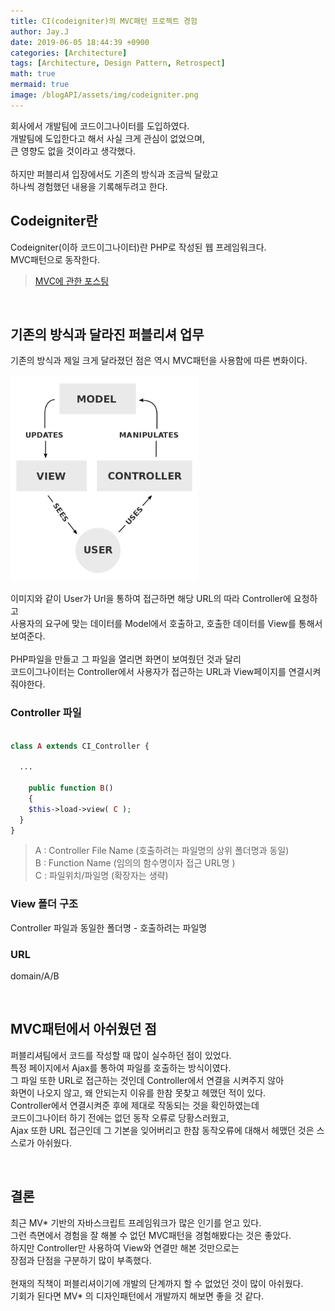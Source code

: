 ```yaml
---
title: CI(codeigniter)의 MVC패턴 프로젝트 경험
author: Jay.J
date: 2019-06-05 18:44:39 +0900
categories: [Architecture]
tags: [Architecture, Design Pattern, Retrospect]
math: true
mermaid: true
image: /blogAPI/assets/img/codeigniter.png
---
```


회사에서 개발팀에 코드이그나이터를 도입하였다.<br>
개발팀에 도입한다고 해서 사실 크게 관심이 없었으며,<br>
큰 영향도 없을 것이라고 생각했다.<br>
<br>
하지만 퍼블리셔 입장에서도 기존의 방식과 조금씩 달랐고<br>
하나씩 경험했던 내용을 기록해두려고 한다.<br>

## Codeigniter란

Codeigniter(이하 코드이그나이터)란 PHP로 작성된 웹 프레임워크다.<br>
MVC패턴으로 동작한다.<br>
> <a href="/posts/whatIsMVC/">MVC에 관한 포스팅</a>

<br>

## 기존의 방식과 달라진 퍼블리셔 업무

기존의 방식과 제일 크게 달라졌던 점은 역시 MVC패턴을 사용함에 따른 변화이다.<br>

<img src="/assets/img/architecture/mvc.png" alt="" style="max-width:300px">

이미지와 같이 User가 Url을 통하여 접근하면 해당 URL의 따라 Controller에 요청하고<br>
사용자의 요구에 맞는 데이터를 Model에서 호출하고, 호출한 데이터를 View를 통해서 보여준다.<br>
<br>
PHP파일을 만들고 그 파일을 열리면 화면이 보여줬던 것과 달리<br>
코드이그나이터는 Controller에서 사용자가 접근하는 URL과 View페이지를 연결시켜줘야한다.<br>

### Controller 파일
```php

class A extends CI_Controller {

  ...

	public function B()
	{
    $this->load->view( C );
  }
}

```
> A : Controller File Name (호출하려는 파일명의 상위 폴더명과 동일)<br>
> B : Function Name (임의의 함수명이자 접근 URL명 )<br>
> C : 파일위치/파일명 (확장자는 생략)

### View 폴더 구조
Controller 파일과 동일한 폴더명 - 호출하려는 파일명

### URL
domain/A/B

<br>

## MVC패턴에서 아쉬웠던 점

퍼블리셔팀에서 코드를 작성할 때 많이 실수하던 점이 있었다.<br>
특정 페이지에서 Ajax를 통하여 파일를 호출하는 방식이였다.<br>
그 파일 또한 URL로 접근하는 것인데 Controller에서 연결을 시켜주지 않아<br>
화면이 나오지 않고, 왜 안되는지 이유를 한참 못찾고 헤맸던 적이 있다.<br>
Controller에서 연결시켜준 후에 제대로 작동되는 것을 확인하였는데<br>
코드이그나이터 하기 전에는 없던 동작 오류로 당황스러웠고,<br>
Ajax 또한 URL 접근인데 그 기본을 잊어버리고 한참 동작오류에 대해서 헤맸던 것은 스스로가 아쉬웠다.<br>

<br>

## 결론

최근 MV* 기반의 자바스크립트 프레임워크가 많은 인기를 얻고 있다.<br>
그런 측면에서 경험을 잘 해볼 수 없던 MVC패턴을 경험해봤다는 것은 좋았다.<br>
하지만 Controller만 사용하여 View와 연결만 해본 것만으로는<br>
장점과 단점을 구분하기 많이 부족했다.<br>
<br>
현재의 직책이 퍼블리셔이기에 개발의 단계까지 할 수 없었던 것이 많이 아쉬웠다.<br>
기회가 된다면 MV* 의 디자인패턴에서 개발까지 해보면 좋을 것 같다.

